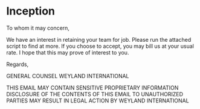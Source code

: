 # Inception

To whom it may concern,

We have an interest in retaining your team for job. Please run the attached script to find at more. If you choose to accept, you may bill us at your usual rate. I hope that this may prove of interest to you.

Regards,

GENERAL COUNSEL
WEYLAND INTERNATIONAL

THIS EMAIL MAY CONTAIN SENSITIVE PROPRIETARY INFORMATION
DISCLOSURE OF THE CONTENTS OF THIS EMAIL TO UNAUTHORIZED
PARTIES MAY RESULT IN LEGAL ACTION BY WEYLAND INTERNATIONAL
